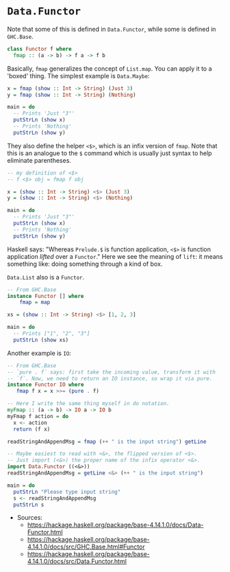 # `Data.Functor`

Note that some of this is defined in `Data.Functor`, while some is
defined in `GHC.Base`.

```haskell
class Functor f where
  fmap :: (a -> b) -> f a -> f b
```

Basically, `fmap` generalizes the concept of `List.map`. You can apply
it to a 'boxed' thing. The simplest example is `Data.Maybe`:

```haskell
x = fmap (show :: Int -> String) (Just 3)
y = fmap (show :: Int -> String) (Nothing)

main = do
  -- Prints 'Just "3"'
  putStrLn (show x)
  -- Prints 'Nothing'
  putStrLn (show y)
```

They also define the helper `<$>`, which is an infix version of `fmap`.
Note that this is an analogue to the `$` command which is usually just
syntax to help eliminate parentheses.

```haskell
-- my definition of <$>
-- f <$> obj = fmap f obj

x = (show :: Int -> String) <$> (Just 3)
y = (show :: Int -> String) <$> (Nothing)

main = do
  -- Prints 'Just "3"'
  putStrLn (show x)
  -- Prints 'Nothing'
  putStrLn (show y)
```

Haskell says: "Whereas `Prelude.$` is function application, `<$>` is
function application *lifted* over a `Functor`." Here we see the meaning
of `lift`: it means something like: doing something through a kind of
box.

`Data.List` also is a `Functor`.

```haskell
-- From GHC.Base
instance Functor [] where
    fmap = map

xs = (show :: Int -> String) <$> [1, 2, 3]

main = do
  -- Prints ["1", "2", "3"]
  putStrLn (show xs)
```

Another example is `IO`:

```haskell
-- From GHC.Base
-- `pure . f` says: first take the incoming value, transform it with
-- `f`. Now, we need to return an IO instance, so wrap it via pure.
instance Functor IO where
   fmap f x = x >>= (pure . f)

-- Here I write the same thing myself in do notation.
myFmap :: (a -> b) -> IO a -> IO b
myFmap f action = do
  x <- action
  return (f x)

readStringAndAppendMsg = fmap (++ " is the input string") getLine

-- Maybe easiest to read with <&>, the flipped version of <$>.
-- Just import (<&>) the proper name of the infix operator <&>.
import Data.Functor ((<&>))
readStringAndAppendMsg = getLine <&> (++ " is the input string")

main = do
  putStrLn "Please type input string"
  s <- readStringAndAppendMsg
  putStrLn s
```

* Sources:
  * https://hackage.haskell.org/package/base-4.14.1.0/docs/Data-Functor.html
  * https://hackage.haskell.org/package/base-4.14.1.0/docs/src/GHC.Base.html#Functor
  * https://hackage.haskell.org/package/base-4.14.1.0/docs/src/Data.Functor.html
